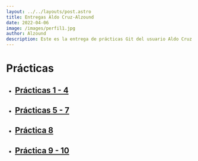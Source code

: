 ```yaml
---
layout: ../../layouts/post.astro
title: Entregas Aldo Cruz-Alzound
date: 2022-04-06
image: /images/perfil1.jpg
author: Alzound
description: Este es la entrega de prácticas Git del usuario Aldo Cruz
---
```

# Prácticas

- ## [Prácticas 1 - 4](https://github.com/Alzound/Amerike-Primeros-pasos-Git)
- ## [Prácticas 5 - 7](https://github.com/Alzound/Amerike-Proyecto-Git)
- ## [Práctica 8](https://github.com/Alzound/Alzound)
- ## [Práctica 9 - 10](https://github.com/Alzound/amerike-so-entregas)
